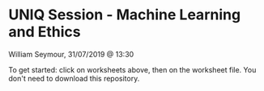 # UNIQ Session - Machine Learning and Ethics
William Seymour, 31/07/2019 @ 13:30

To get started: click on worksheets above, then on the worksheet file. You don't need to download this repository.
